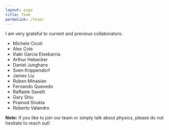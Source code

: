 ```yaml
---
layout: page
title: Team
permalink: /team/
---
```


I am very grateful to current and previous collaborators:

- Michele Cicoli
- Alex Cole
- Iñaki Garcia Etxebarria
- Arthur Hebecker
- Daniel Junghans
- Sven Krippendorf
- James Liu
- Ruben Minasian
- Fernando Quevedo 
- Raffaele Savelli
- Gary Shiu
- Pramod Shukla
- Roberto Valandro

<div markdown="span" class="alert alert-info" role="alert"><i class="fa fa-info-circle"></i> <b>Note:</b> If you like to join our team or simply talk about physics, please do not hesitate to reach out!</div>




